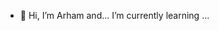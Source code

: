- 👋 Hi, I’m Arham and... I’m currently learning ...


<!---
Arham4209/Arham4209 is a ✨ special ✨ repository because its `README.md` (this file) appears on your GitHub profile.
You can click the Preview link to take a look at your changes.
--->

